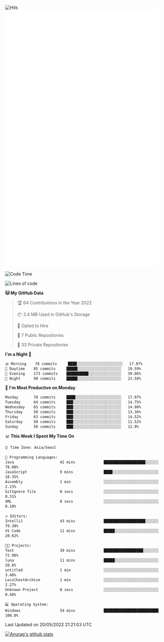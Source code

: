 ![Hits](https://hits.seeyoufarm.com/api/count/incr/badge.svg?url=https%3A%2F%2Fgithub.com%2Fkokose1234&count_bg=%2379C83D&title_bg=%23555555&icon=apple.svg&icon_color=%23E7E7E7&title=hits&edge_flat=false)
<br/>
![Metrics](https://github.com/kokose1234/kokose1234/blob/main/github-metrics.svg)

<!--START_SECTION:waka-->
![Code Time](http://img.shields.io/badge/Code%20Time-640%20hrs%2050%20mins-blue)

![Lines of code](https://img.shields.io/badge/From%20Hello%20World%20I%27ve%20Written-2%20Million%20lines%20of%20code-blue)

**🐱 My GitHub Data** 

> 🏆 64 Contributions in the Year 2022
 > 
> 📦 3.4 MB Used in GitHub's Storage 
 > 
> 💼 Opted to Hire
 > 
> 📜 7 Public Repositories 
 > 
> 🔑 33 Private Repositories  
 > 
**I'm a Night 🦉** 

```text
🌞 Morning    78 commits     ████░░░░░░░░░░░░░░░░░░░░░   17.97% 
🌆 Daytime    85 commits     █████░░░░░░░░░░░░░░░░░░░░   19.59% 
🌃 Evening    173 commits    ██████████░░░░░░░░░░░░░░░   39.86% 
🌙 Night      98 commits     █████░░░░░░░░░░░░░░░░░░░░   22.58%

```
📅 **I'm Most Productive on Monday** 

```text
Monday       78 commits     ████░░░░░░░░░░░░░░░░░░░░░   17.97% 
Tuesday      64 commits     ███░░░░░░░░░░░░░░░░░░░░░░   14.75% 
Wednesday    65 commits     ███░░░░░░░░░░░░░░░░░░░░░░   14.98% 
Thursday     58 commits     ███░░░░░░░░░░░░░░░░░░░░░░   13.36% 
Friday       63 commits     ███░░░░░░░░░░░░░░░░░░░░░░   14.52% 
Saturday     50 commits     ███░░░░░░░░░░░░░░░░░░░░░░   11.52% 
Sunday       56 commits     ███░░░░░░░░░░░░░░░░░░░░░░   12.9%

```


📊 **This Week I Spent My Time On** 

```text
⌚︎ Time Zone: Asia/Seoul

💬 Programming Languages: 
Java                     42 mins             ███████████████████░░░░░░   78.88% 
JavaScript               9 mins              ████░░░░░░░░░░░░░░░░░░░░░   18.35% 
Assembly                 1 min               ░░░░░░░░░░░░░░░░░░░░░░░░░   2.23% 
GitIgnore file           0 secs              ░░░░░░░░░░░░░░░░░░░░░░░░░   0.31% 
XML                      0 secs              ░░░░░░░░░░░░░░░░░░░░░░░░░   0.18%

🔥 Editors: 
IntelliJ                 43 mins             ███████████████████░░░░░░   79.38% 
VS Code                  11 mins             █████░░░░░░░░░░░░░░░░░░░░   20.62%

🐱‍💻 Projects: 
Test                     39 mins             ██████████████████░░░░░░░   72.98% 
luna                     11 mins             █████░░░░░░░░░░░░░░░░░░░░   20.8% 
untitled                 1 min               ░░░░░░░░░░░░░░░░░░░░░░░░░   3.48% 
LocalhostArchive         1 min               ░░░░░░░░░░░░░░░░░░░░░░░░░   2.27% 
Unknown Project          0 secs              ░░░░░░░░░░░░░░░░░░░░░░░░░   0.48%

💻 Operating System: 
Windows                  54 mins             █████████████████████████   100.0%

```


 Last Updated on 20/05/2022 21:21:03 UTC
<!--END_SECTION:waka-->

[![Anurag's github stats](https://github-readme-stats.vercel.app/api?username=kokose1234&theme=dracula)](https://github.com/anuraghazra/github-readme-stats)



	

